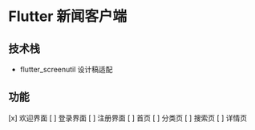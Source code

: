 # Flutter 新闻客户端

## 技术栈

- flutter_screenutil 设计稿适配

## 功能

[x] 欢迎界面
[ ] 登录界面
[ ] 注册界面
[ ] 首页
[ ] 分类页
[ ] 搜索页
[ ] 详情页




